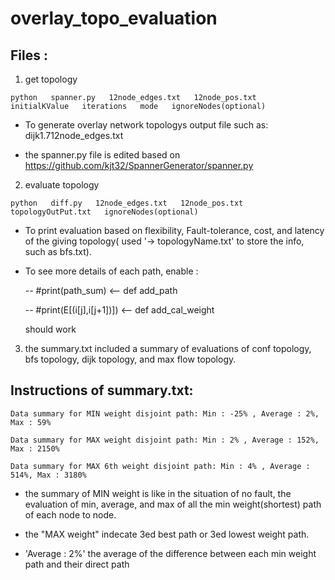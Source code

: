 # overlay_topo_evaluation

## Files :

1. get topology
```
python   spanner.py   12node_edges.txt   12node_pos.txt   initialKValue   iterations   mode   ignoreNodes(optional)
```
- To generate overlay network topologys output file such as: dijk1.712node_edges.txt

- the spanner.py file is edited based on https://github.com/kjt32/SpannerGenerator/spanner.py



2. evaluate topology
```
python   diff.py   12node_edges.txt   12node_pos.txt   topologyOutPut.txt   ignoreNodes(optional) 
```
- To print evaluation based on flexibility, Fault-tolerance, cost, and latency of the giving topology( used '-> topologyName.txt' to store the info, such as bfs.txt).  

- To see more details of each path, enable :

    -- #print(path_sum)                <-- def add_path

    -- #print(E[(i[j],i[j+1])])        <-- def add_cal_weight

    should work



3. the summary.txt included a summary of evaluations of conf topology, bfs topology, dijk topology, and max flow topology.



## Instructions of summary.txt:
```
Data summary for MIN weight disjoint path: Min : -25% , Average : 2%, Max : 59%

Data summary for MAX weight disjoint path: Min : 2% , Average : 152%, Max : 2150%

Data summary for MAX 6th weight disjoint path: Min : 4% , Average : 514%, Max : 3180%
```
- the summary of MIN weight is like in the situation of no fault, the evaluation of min, average, and max of all the min weight(shortest) path of each node to node.

- the "MAX weight" indecate 3ed best path or 3ed lowest weight path. 

- 'Average : 2%' the average of the difference between each min weight path and their direct path

